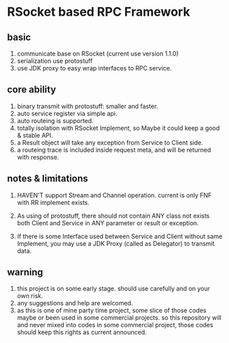 # RSocket based RPC Framework

## basic

1. communicate base on RSocket (current use version 1.1.0)
2. serialization use protostuff
3. use JDK proxy to easy wrap interfaces to RPC service.

## core ability

1. binary transmit with protostuff: smaller and faster.
2. auto service register via simple api.
3. auto routeing is supported.
4. totally isolation with RSocket Implement, so Maybe it could keep a good & stable API.
5. a Result object will take any exception from Service to Client side.
6. a routeing trace is included inside request meta, and will be returned with response.

## notes & limitations

1. HAVEN'T support Stream and Channel operation. current is only FNF with RR implement exists.

2. As using of protostuff, there should not contain ANY class not exists both Client and Service in ANY parameter or
   result or exception.
3. If there is some Interface used between Service and Client without same Implement, you may use a JDK Proxy (called as
   Delegator) to transmit data.

## warning

1. this project is on some early stage. should use carefully and on your own risk.
2. any suggestions and help are welcomed.
3. as this is one of mine party time project, some slice of those codes maybe or been used in some commercial projects.
   so this repository will and never mixed into codes in some commercial project, those codes should keep this rights as
   current announced.